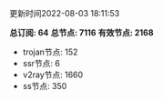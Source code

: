 更新时间2022-08-03 18:11:53

**总订阅: 64**
**总节点: 7116**
**有效节点: 2168**
- trojan节点: 152
- ssr节点: 6
- v2ray节点: 1660
- ss节点: 350
